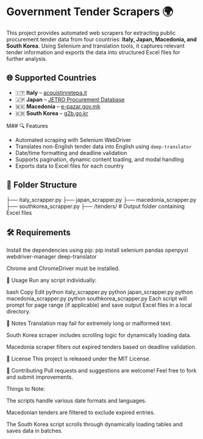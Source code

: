 
# Government Tender Scrapers 🌍

This project provides automated web scrapers for extracting public procurement tender data from four countries: **Italy, Japan, Macedonia, and South Korea**. Using Selenium and translation tools, it captures relevant tender information and exports the data into structured Excel files for further analysis.

## 🌐 Supported Countries

- 🇮🇹 **Italy** – [acquistinretepa.it](https://www.acquistinretepa.it)
- 🇯🇵 **Japan** – [JETRO Procurement Database](https://www.jetro.go.jp/en/database/procurement/national/)
- 🇲🇰 **Macedonia** – [e-pazar.gov.mk](https://e-pazar.gov.mk/activeTenders)
- 🇰🇷 **South Korea** – [g2b.go.kr](https://www.g2b.go.kr/)


M## 🔍 Features

- Automated scraping with Selenium WebDriver  
- Translates non-English tender data into English using `deep-translator`  
- Date/time formatting and deadline validation  
- Supports pagination, dynamic content loading, and modal handling  
- Exports data to Excel files for each country
  
## 📁 Folder Structure

├── italy_scrapper.py
├── japan_scrapper.py
├── macedonia_scrapper.py
├── southkorea_scrapper.py
├── /tenders/ # Output folder containing Excel files

## 🛠 Requirements

Install the dependencies using pip:
pip install selenium pandas openpyxl webdriver-manager deep-translator

Chrome and ChromeDriver must be installed.

🚀 Usage
Run any script individually:

bash
Copy
Edit
python italy_scrapper.py
python japan_scrapper.py
python macedonia_scrapper.py
python southkorea_scrapper.py
Each script will prompt for page range (if applicable) and save output Excel files in a local directory.

📌 Notes
Translation may fail for extremely long or malformed text.

South Korea scraper includes scrolling logic for dynamically loading data.

Macedonia scraper filters out expired tenders based on deadline validation.

📄 License
This project is released under the MIT License.

🤝 Contributing
Pull requests and suggestions are welcome! Feel free to fork and submit improvements.


Things to Note:

The scripts handle various date formats and languages.

Macedonian tenders are filtered to exclude expired entries.

The South Korea script scrolls through dynamically loading tables and saves data in batches.
